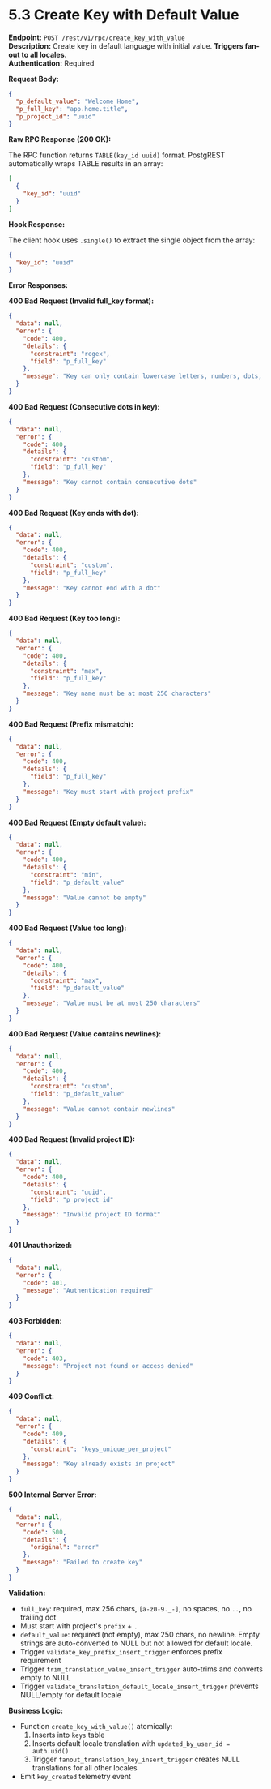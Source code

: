 # 5.3 Create Key with Default Value

**Endpoint:** `POST /rest/v1/rpc/create_key_with_value`  
**Description:** Create key in default language with initial value. **Triggers fan-out to all locales.**  
**Authentication:** Required

**Request Body:**

```json
{
  "p_default_value": "Welcome Home",
  "p_full_key": "app.home.title",
  "p_project_id": "uuid"
}
```

**Raw RPC Response (200 OK):**

The RPC function returns `TABLE(key_id uuid)` format. PostgREST automatically wraps TABLE results in an array:

```json
[
  {
    "key_id": "uuid"
  }
]
```

**Hook Response:**

The client hook uses `.single()` to extract the single object from the array:

```json
{
  "key_id": "uuid"
}
```

**Error Responses:**

**400 Bad Request (Invalid full_key format):**

```json
{
  "data": null,
  "error": {
    "code": 400,
    "details": {
      "constraint": "regex",
      "field": "p_full_key"
    },
    "message": "Key can only contain lowercase letters, numbers, dots, underscores, and hyphens"
  }
}
```

**400 Bad Request (Consecutive dots in key):**

```json
{
  "data": null,
  "error": {
    "code": 400,
    "details": {
      "constraint": "custom",
      "field": "p_full_key"
    },
    "message": "Key cannot contain consecutive dots"
  }
}
```

**400 Bad Request (Key ends with dot):**

```json
{
  "data": null,
  "error": {
    "code": 400,
    "details": {
      "constraint": "custom",
      "field": "p_full_key"
    },
    "message": "Key cannot end with a dot"
  }
}
```

**400 Bad Request (Key too long):**

```json
{
  "data": null,
  "error": {
    "code": 400,
    "details": {
      "constraint": "max",
      "field": "p_full_key"
    },
    "message": "Key name must be at most 256 characters"
  }
}
```

**400 Bad Request (Prefix mismatch):**

```json
{
  "data": null,
  "error": {
    "code": 400,
    "details": {
      "field": "p_full_key"
    },
    "message": "Key must start with project prefix"
  }
}
```

**400 Bad Request (Empty default value):**

```json
{
  "data": null,
  "error": {
    "code": 400,
    "details": {
      "constraint": "min",
      "field": "p_default_value"
    },
    "message": "Value cannot be empty"
  }
}
```

**400 Bad Request (Value too long):**

```json
{
  "data": null,
  "error": {
    "code": 400,
    "details": {
      "constraint": "max",
      "field": "p_default_value"
    },
    "message": "Value must be at most 250 characters"
  }
}
```

**400 Bad Request (Value contains newlines):**

```json
{
  "data": null,
  "error": {
    "code": 400,
    "details": {
      "constraint": "custom",
      "field": "p_default_value"
    },
    "message": "Value cannot contain newlines"
  }
}
```

**400 Bad Request (Invalid project ID):**

```json
{
  "data": null,
  "error": {
    "code": 400,
    "details": {
      "constraint": "uuid",
      "field": "p_project_id"
    },
    "message": "Invalid project ID format"
  }
}
```

**401 Unauthorized:**

```json
{
  "data": null,
  "error": {
    "code": 401,
    "message": "Authentication required"
  }
}
```

**403 Forbidden:**

```json
{
  "data": null,
  "error": {
    "code": 403,
    "message": "Project not found or access denied"
  }
}
```

**409 Conflict:**

```json
{
  "data": null,
  "error": {
    "code": 409,
    "details": {
      "constraint": "keys_unique_per_project"
    },
    "message": "Key already exists in project"
  }
}
```

**500 Internal Server Error:**

```json
{
  "data": null,
  "error": {
    "code": 500,
    "details": {
      "original": "error"
    },
    "message": "Failed to create key"
  }
}
```

**Validation:**

- `full_key`: required, max 256 chars, `[a-z0-9._-]`, no spaces, no `..`, no trailing dot
- Must start with project's `prefix` + `.`
- `default_value`: required (not empty), max 250 chars, no newline. Empty strings are auto-converted to NULL but not allowed for default locale.
- Trigger `validate_key_prefix_insert_trigger` enforces prefix requirement
- Trigger `trim_translation_value_insert_trigger` auto-trims and converts empty to NULL
- Trigger `validate_translation_default_locale_insert_trigger` prevents NULL/empty for default locale

**Business Logic:**

- Function `create_key_with_value()` atomically:
  1. Inserts into `keys` table
  2. Inserts default locale translation with `updated_by_user_id = auth.uid()`
  3. Trigger `fanout_translation_key_insert_trigger` creates NULL translations for all other locales
- Emit `key_created` telemetry event
